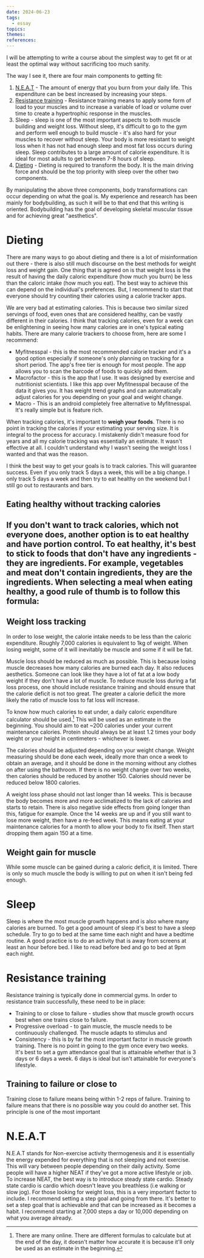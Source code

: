 ```yaml
---  
date: 2024-06-23  
tags:  
  - essay  
topics:   
themes:   
references:   
---  
```

I will be attempting to write a course about the simplest way to get fit or at least the optimal way without sacrificing too much sanity.   
  
  
The way I see it, there are four main components to getting fit:  
1. [N.E.A.T](Fitness.md#N.E.A.T) - The amount of energy that you burn from your daily life. This expenditure can be best increased by increasing your steps.  
2. [Resistance training](Fitness.md#Resistance%20training) - Resistance training means to apply some form of load to your muscles and to increase a variable of load or volume over time to create a hypertrophic response in the muscles.  
3. Sleep - sleep is one of the most important aspects to both muscle building and weight loss. Without sleep, it's difficult to go to the gym and perform well enough to build muscle - it's also hard for your muscles to recover without sleep. Your body is more resistant to weight loss when it has not had enough sleep and most fat loss occurs during sleep. Sleep contributes to a large amount of calorie expenditure. It is ideal for most adults to get between 7-8 hours of sleep.  
4. [Dieting](Fitness.md#Dieting) - Dieting is required to transform the body. It is the main driving force and should be the top priority with sleep over the other two components.   
  
By manipulating the above three components, body transformations can occur depending on what the goal is. My experience and research has been mainly for bodybuilding, as such it will be to that end that this writing is oriented. Bodybuilding has the goal of developing skeletal muscular tissue and for achieving great "aesthetics".  
  
# Dieting  
  
There are many ways to go about dieting and there is a lot of misinformation out there - there is also still much discourse on the best methods for weight loss and weight gain. One thing that is agreed on is that weight loss is the result of having the daily caloric expenditure (how much you burn) be less than the caloric intake (how much you eat). The best way to achieve this can depend on the individual's preferences. But, I recommend to start that everyone should try counting their calories using a calorie tracker apps.   
  
  
We are very bad at estimating calories. This is because two similar sized servings of food, even ones that are considered healthy, can be vastly different in their calories. I think that tracking calories, even for a week can be enlightening in seeing how many calories are in one's typical eating habits. There are many calorie trackers to choose from, here are some I recommend:  
- Myfitnesspal - this is the most recommended calorie tracker and it's a good option especially if someone's only planning on tracking for a short period. The app's free tier is enough for most people. The app allows you to scan the barcode of foods to quickly add them.  
- Macrofactor - this is the app that I use. It was designed by exercise and nutritionist scientists. I like this app over Myfitnesspal because of the data it gives you. It has weight trend graphs and can automatically adjust calories for you depending on your goal and weight change.  
- Macro - This is an android completely free alternative to Myfitnesspal. It's really simple but is feature rich.  
  
  
When tracking calories, it's important to **weigh your foods**. There is no point in tracking the calories if your estimating your serving size. It is integral to the process for accuracy. I mistakenly didn't measure food for years and all my calorie tracking was essentially an estimate. It wasn't effective at all. I couldn't understand why I wasn't seeing the weight loss I wanted and that was the reason.  
  
  
I think the best way to get your goals is to track calories. This will guarantee success. Even if you only track 5 days a week, this will be a big change. I only track 5 days a week and then try to eat healthy on the weekend but I still go out to restaurants and bars.   
  
## Eating healthy without tracking calories  
If you don't want to track calories, which not everyone does, another option is to eat healthy and have portion control. To eat healthy, it's best to stick to foods that don't have any ingredients - they are ingredients. For example, vegetables and meat don't contain ingredients, they are the ingredients. When selecting a meal when eating healthy, a good rule of thumb is to follow this formula:  
-   
  
## Weight loss tracking  
In order to lose weight, the calorie intake needs to be less than the caloric expenditure. Roughly 7,000 calories is equivalent to 1kg of weight. When losing weight, some of it will inevitably be muscle and some if it will be fat.   
  
  
Muscle loss should be reduced as much as possible. This is because losing muscle decreases how many calories are burned each day. It also reduces aesthetics. Someone can look like they have a lot of fat at a low body weight if they don't have a lot of muscle. To reduce muscle loss during a fat loss process, one should include resistance training and should ensure that the calorie deficit is not too great. The greater a calorie deficit the more likely the ratio of muscle loss to fat loss will increase.  
  
  
To know how much calories to eat under, a daily caloric expenditure calculator should be used.[^1] This will be used as an estimate in the beginning. You should aim to eat ~200 calories under your current maintenance calories. Protein should always be at least 1.2 times your body weight or your height in centimeters - whichever is lower.  
  
  
The calories should be adjusted depending on your weight change. Weight measuring should be done each week, ideally more than once a week to obtain an average, and it should be done in the morning without any clothes on after using the bathroom. If there is no weight change over two weeks, then calories should be reduced by another 150. Calories should never be reduced below 1800 calories.  
  
  
A weight loss phase should not last longer than 14 weeks. This is because the body becomes more and more acclimatized to the lack of calories and starts to retain. There is also negative side effects from going longer than this, fatigue for example. Once the 14 weeks are up and if you still want to lose more weight, then have a re-feed week. This means eating at your maintenance calories for a month to allow your body to fix itself. Then start dropping them again 150 at a time.  
  
## Weight gain for muscle  
While some muscle can be gained during a caloric deficit, it is limited. There is only so much muscle the body is willing to put on when it isn't being fed enough.  
  
# Sleep  
Sleep is where the most muscle growth happens and is also where many calories are burned. To get a good amount of sleep it's best to have a sleep schedule. Try to go to bed at the same time each night and have a bedtime routine. A good practice is to do an activity that is away from screens at least an hour before bed. I like to read before bed and go to bed at 9pm each night.  
  
# Resistance training  
Resistance training is typically done in commercial gyms. In order to resistance train successfully, these need to be in place:  
- Training to or close to failure - studies show that muscle growth occurs best when one trains close to failure.   
- Progressive overload - to gain muscle, the muscle needs to be continuously challenged. The muscle adapts to stimulus and   
- Consistency - this is by far the most important factor in muscle growth training. There is no point in going to the gym once every two weeks. It's best to set a gym attendance goal that is attainable whether that is 3 days or 6 days a week. 6 days is ideal but isn't attainable for everyone's lifestyle.  
  
## Training to failure or close to  
  
Training close to failure means being within 1-2 reps of failure. Training to failure means that there is no possible way you could do another set. This principle is one of the most important   
  
# N.E.A.T  
N.E.A.T stands for Non-exercise activity thermogenesis and it is essentially the energy expended for everything that is not sleeping and not exercise. This will vary between people depending on their daily activity. Some people will have a higher NEAT if they've got a more active lifestyle or job. To increase NEAT, the best way is to introduce steady state cardio. Steady state cardio is cardio which doesn't leave you breathless (i.e walking or slow jog). For those looking for weight loss, this is a very important factor to include. I recommend setting a step goal and going from there. It's better to set a step goal that is achievable and that can be increased as it becomes a habit. I recommend starting at 7,000 steps a day or 10,000 depending on what you average already.   
  
[^1]: There are many online. There are different formulas to calculate but at the end of the day, it doesn't matter how accurate it is because it'll only be used as an estimate in the beginning.
